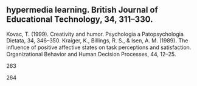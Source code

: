 ## hypermedia learning. British Journal of Educational Technology, 34, 311–330.

Kovac, T. (1999). Creativity and humor. Psychologia a Patopsychologia Dietata, 34, 346–350. Kraiger, K., Billings, R. S., & Isen, A. M. (1989). The inﬂuence of positive affective states on task perceptions and satisfaction. Organizational Behavior and Human Decision Processes, 44, 12–25.

263

264